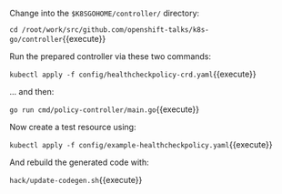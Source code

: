 Change into the `$K8SGOHOME/controller/` directory:

`cd /root/work/src/github.com/openshift-talks/k8s-go/controller`{{execute}}

Run the prepared controller via these two commands:

`kubectl apply -f config/healthcheckpolicy-crd.yaml`{{execute}}

… and then:

`go run cmd/policy-controller/main.go`{{execute}}

Now create a test resource using:

`kubectl apply -f config/example-healthcheckpolicy.yaml`{{execute}}

And rebuild the generated code with:

`hack/update-codegen.sh`{{execute}}
